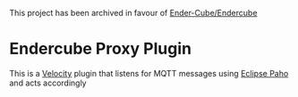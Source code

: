 This project has been archived in favour of [Ender-Cube/Endercube](https://github.com/Ender-cube/Endercube)

# Endercube Proxy Plugin
This is a [Velocity](https://papermc.io/software/velocity) plugin that listens for MQTT messages using [Eclipse Paho](https://www.eclipse.org/paho/) and acts accordingly
